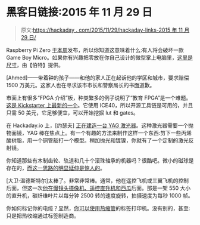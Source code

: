 # 黑客日链接:2015 年 11 月 29 日

> 原文:[https://hackaday . com/2015/11/29/hackaday-links-2015 年 11 月 29 日/](https://hackaday.com/2015/11/29/hackaday-links-november-29-2015/)

Raspberry Pi Zero [于本周](http://hackaday.com/2015/11/25/the-5-raspberry-pi-zero/)发布，所以你知道这意味着什么:有人将会破坏一款 Game Boy Micro。如果你有兴趣把零放在你自己设计的微型掌上电脑里，[这里是尺寸](http://blog.protoneer.co.nz/raspberry-pi-zero-footprint-dimensions/)，由【伯特】提供。

[Ahmed]——带着钟的孩子——和他的家人正在起诉他的学区和城市，要求赔偿 1500 万美元。这家人也在寻求该市市长和警察局长的书面道歉。

市面上有很多“FPGA 介绍”板，种类繁多的例子说明了“教育 FPGA”是一个难题。[这是 Kickstarter 上最新的一个](https://www.kickstarter.com/projects/1531311296/nandland-go-board-your-fpga-playground?utm_source=direct&utm_medium=email&utm_campaign=kickstarter)。它使用 ICE40，所以开源工具链是可用的，并且只需 50 美元，它足够便宜，可以开始挖掘 lut 和 gates。

在 Hackaday.io 上，[约瑟夫] [正在建造一台 YAG 激光器](https://hackaday.io/project/8477-diy-yag-laser)。这种激光器需要一个抛物面镜，YAG 棒在焦点上。有一个有趣的方法来制作这样一个东西:剪下一些丙烯酸树脂，用一个铜管敲打一个模型。稍加抛光和镀镍，你就有了一个定制的激光反射镜。

你知道那些有木制齿轮、轨道和几十个滚珠轴承的机器吗？很酷吧。微小的磁球是存在的，[而这一思路的明显延伸是惊人的](https://www.youtube.com/watch?v=W7REmfZ6O5U)。

[大卫·温德斯特尔]太棒了。非常非常棒。通常，他在遥控飞机或三翼飞机的控制后面，但这一次[他在慢镜头摄像机、遥控直升机和西瓜](https://www.youtube.com/watch?v=sxKps5tXuZM)后面。那是一架 550 大小的直升机，碳纤维叶片以每分钟 2500 转的速度旋转，拍摄速度为每秒 1000 帧。

你如何标记你的电缆？显然，[你可以使用热缩管](http://steelcityelectronics.com/2015/11/28/printing-heat-shrink-cable-markers-dymo-labelmaker/#more-1465)的标签打印机。没有别的，甚至:只是把热收缩通过标签制造商。